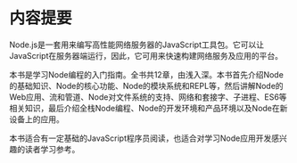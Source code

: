 

# 内容提要

Node.js是一套用来编写高性能网络服务器的JavaScript工具包。它可以让JavaScript在服务器端运行，因此，它可用来快速构建网络服务及应用的平台。

本书是学习Node编程的入门指南。全书共12章，由浅入深。本书首先介绍Node的基础知识、Node的核心功能、Node的模块系统和REPL等，然后讲解Node的Web应用、流和管道、Node对文件系统的支持、网络和套接字、子进程、ES6等相关知识，最后介绍全栈Node编程、Node的开发环境和产品环境以及Node在新设备上的应用。

本书适合有一定基础的JavaScript程序员阅读，也适合对学习Node应用开发感兴趣的读者学习参考。



